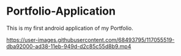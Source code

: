 # Portfolio-Application
This is my first android application of my Portfolio.



https://user-images.githubusercontent.com/68493795/117055519-dba92000-ad38-11eb-949d-d2c85c55d8b9.mp4






